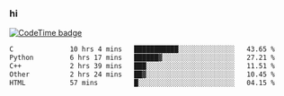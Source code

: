 ### hi  


<!--
**passer12/passer12** is a ✨ _special_ ✨ repository because its `README.md` (this file) appears on your GitHub profile.

Here are some ideas to get you started:

- 🔭 I’m currently working on ...
- 🌱 I’m currently learning ...
- 👯 I’m looking to collaborate on ...
- 🤔 I’m looking for help with ...
- 💬 Ask me about ...
- 📫 How to reach me: ...
- 😄 Pronouns: ...
- ⚡ Fun fact: ...
-->
<!--[![Top Langs](https://github-readme-stats.vercel.app/api/top-langs/?username=passer12&show_icons=true&theme=radical&count_private=true)](https://github.com/anuraghazra/github-readme-stats)-->
<!--[![Anurag's GitHub stats](https://github-readme-stats.vercel.app/api?username=passer12&show_icons=true&theme=radical&count_private=true)](https://github.com/anuraghazra/github-readme-stats)-->


[![CodeTime badge](https://img.shields.io/endpoint?style=social&url=https%3A%2F%2Fapi.codetime.dev%2Fshield%3Fid%3D20950%26project%3D%26in%3D0)](https://codetime.dev)

<!--START_SECTION:waka-->

```txt
C              10 hrs 4 mins   ███████████░░░░░░░░░░░░░░   43.65 %
Python         6 hrs 17 mins   ██████▓░░░░░░░░░░░░░░░░░░   27.21 %
C++            2 hrs 39 mins   ███░░░░░░░░░░░░░░░░░░░░░░   11.51 %
Other          2 hrs 24 mins   ██▓░░░░░░░░░░░░░░░░░░░░░░   10.45 %
HTML           57 mins         █░░░░░░░░░░░░░░░░░░░░░░░░   04.15 %
```

<!--END_SECTION:waka-->

